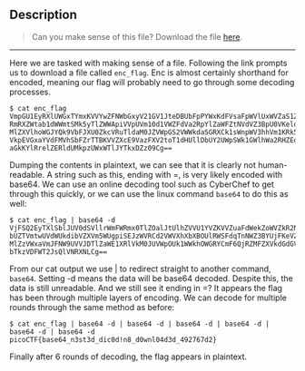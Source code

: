 ## Description

>Can you make sense of this file? Download the file [here](https://artifacts.picoctf.net/c/475/enc_flag).

------
Here we are tasked with making sense of a file. Following the link prompts us to download a file called `enc_flag`. Enc is almost certainly shorthand for encoded, meaning our flag will probably need to go through some decoding processes.

```
$ cat enc_flag
VmpGU1EyRXlUWGxTYmxKVVYwZFNWbGxyV21GV1JteDBUbFpPYWxKdFVsaFpWVlUxWVZaS1ZWWnVh  
RmRXZWtab1dWWmtSMk5yTlZWWApiVVpUVm10d1VWZFdVa2RpYlZaWFZtNVdVZ3BpU0VKeldWUkNk  
MlZXVlhoWGJYQk9VbFJXU0ZkcVRuTldaM0JZVWpGS2VWWkdaSGRXCk1sWnpWV3hhVm1KRk5XOVVW  
VkpEVGxaYVdFMVhSbFZrTTBKVVZXcE9VazFXV2toT1dHUllDbUY2UWpSWk1GWlhWa2RHZEdWRlZs  
aGkKYlRrelZERldUMkpzUWxWTlJYTkxDZz09Cg==
```

Dumping the contents in plaintext, we can see that it is clearly not human-readable. A string such as this, ending with =, is very likely encoded with base64. We can use an online decoding tool such as CyberChef to get through this quickly, or we can use the linux command `base64` to do this as well:

```
$ cat enc_flag | base64 -d  
VjFSQ2EyTXlSblJUV0dSVllrWmFWRmx0TlZOalJtUlhZVVU1YVZKVVZuaFdWekZoWVZkR2NrNVVX  
bUZTVmtwUVdWUkdibVZXVm5WUgpiSEJzWVRCd2VWVXhXbXBOUlRWSFdqTnNWZ3BYUjFKeVZGZHdW  
MlZzVWxaVmJFNW9UVVJDTlZaWE1XRlVkM0JUVWpOUk1WWkhOWGRYCmF6QjRZMFZXVkdGdGVFVlhi  
bTkzVDFWT2JsQlVNRXNLCg==
```
From our cat output we use | to redirect straight to another command, `base64`. Setting -d means the data will be base64 decoded. Despite this, the data is still unreadable. And we still see it ending in =? It appears the flag has been through multiple layers of encoding. We can decode for multiple rounds through the same method as before:

```
$ cat enc_flag | base64 -d | base64 -d | base64 -d | base64 -d | base64 -d | base64 -d  
picoCTF{base64_n3st3d_dic0d!n8_d0wnl04d3d_492767d2}
```

Finally after 6 rounds of decoding, the flag appears in plaintext. 
